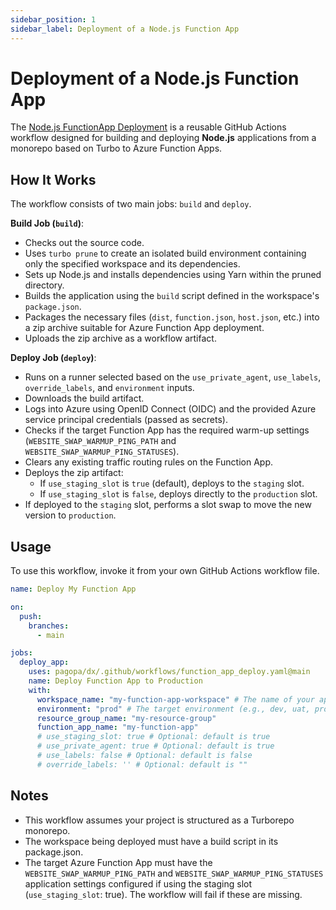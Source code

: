 ```yaml
---
sidebar_position: 1
sidebar_label: Deployment of a Node.js Function App
---
```


# Deployment of a Node.js Function App

The
[Node.js FunctionApp Deployment](https://github.com/pagopa/dx/blob/main/.github/workflows/function_app_deploy.yaml)
is a reusable GitHub Actions workflow designed for building and deploying
**Node.js** applications from a monorepo based on Turbo to Azure Function Apps.

## How It Works

The workflow consists of two main jobs: `build` and `deploy`.

**Build Job (`build`)**:

- Checks out the source code.
- Uses `turbo prune` to create an isolated build environment containing only the
  specified workspace and its dependencies.
- Sets up Node.js and installs dependencies using Yarn within the pruned
  directory.
- Builds the application using the `build` script defined in the workspace's
  `package.json`.
- Packages the necessary files (`dist`, `function.json`, `host.json`, etc.) into
  a zip archive suitable for Azure Function App deployment.
- Uploads the zip archive as a workflow artifact.

**Deploy Job (`deploy`)**:

- Runs on a runner selected based on the `use_private_agent`, `use_labels`,
  `override_labels`, and `environment` inputs.
- Downloads the build artifact.
- Logs into Azure using OpenID Connect (OIDC) and the provided Azure service
  principal credentials (passed as secrets).
- Checks if the target Function App has the required warm-up settings
  (`WEBSITE_SWAP_WARMUP_PING_PATH` and `WEBSITE_SWAP_WARMUP_PING_STATUSES`).
- Clears any existing traffic routing rules on the Function App.
- Deploys the zip artifact:
  - If `use_staging_slot` is `true` (default), deploys to the `staging` slot.
  - If `use_staging_slot` is `false`, deploys directly to the `production` slot.
- If deployed to the `staging` slot, performs a slot swap to move the new
  version to `production`.

## Usage

To use this workflow, invoke it from your own GitHub Actions workflow file.

```yaml
name: Deploy My Function App

on:
  push:
    branches:
      - main

jobs:
  deploy_app:
    uses: pagopa/dx/.github/workflows/function_app_deploy.yaml@main
    name: Deploy Function App to Production
    with:
      workspace_name: "my-function-app-workspace" # The name of your app's workspace in turbo.json
      environment: "prod" # The target environment (e.g., dev, uat, prod)
      resource_group_name: "my-resource-group"
      function_app_name: "my-function-app"
      # use_staging_slot: true # Optional: default is true
      # use_private_agent: true # Optional: default is true
      # use_labels: false # Optional: default is false
      # override_labels: '' # Optional: default is ""
```

## Notes

- This workflow assumes your project is structured as a Turborepo monorepo.
- The workspace being deployed must have a build script in its package.json.
- The target Azure Function App must have the `WEBSITE_SWAP_WARMUP_PING_PATH`
  and `WEBSITE_SWAP_WARMUP_PING_STATUSES` application settings configured if
  using the staging slot (`use_staging_slot`: true). The workflow will fail if
  these are missing.
